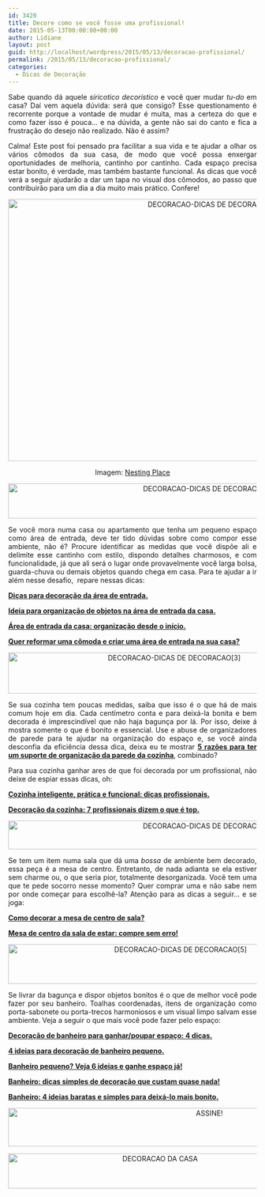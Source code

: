 ```yaml
---
id: 3420
title: Decore como se você fosse uma profissional!
date: 2015-05-13T00:00:00+00:00
author: Lidiane
layout: post
guid: http://localhost/wordpress/2015/05/13/decoracao-profissional/
permalink: /2015/05/13/decoracao-profissional/
categories:
  - Dicas de Decoração
---
```

<p align="justify">
  Sabe quando dá aquele <em>siricotico decorístico</em> e você quer mudar <em>tu-do</em> em casa? Daí vem aquela dúvida: será que consigo? Esse questionamento é recorrente porque a vontade de mudar é muita, mas a certeza do que e como fazer isso é pouca… e na dúvida, a gente não sai do canto e fica a frustração do desejo não realizado. Não é assim?
</p>

<p align="justify">
  Calma! Este post foi pensado pra facilitar a sua vida e te ajudar a olhar os vários cômodos da sua casa, de modo que você possa enxergar oportunidades de melhoria, cantinho por cantinho. Cada espaço precisa estar bonito, é verdade, mas também bastante funcional. As dicas que você verá a seguir ajudarão a dar um tapa no visual dos cômodos, ao passo que contribuirão para um dia a dia muito mais prático. Confere!
</p>

<p align="center">
  <a href="http://www.trololodemulher.com.br/blog/wp-content/uploads/2015/05/DECORACAO-DICAS-DE-DECORACAO.jpg"><img class="alignnone size-full wp-image-10911" src="http://www.trololodemulher.com.br/blog/wp-content/uploads/2015/05/DECORACAO-DICAS-DE-DECORACAO.jpg" alt="DECORACAO-DICAS DE DECORACAO" width="800" height="530" /></a>
</p>

<p align="center">
  Imagem: <a href="http://www.thenester.com/" target="_blank">Nesting Place</a>
</p>

<p align="center">
  <a href="http://www.trololodemulher.com.br/blog/wp-content/uploads/2015/05/DECORACAO-DICAS-DE-DECORACAO2.jpg"><img class="alignnone size-full wp-image-10912" src="http://www.trololodemulher.com.br/blog/wp-content/uploads/2015/05/DECORACAO-DICAS-DE-DECORACAO2.jpg" alt="DECORACAO-DICAS DE DECORACAO[2]" width="800" height="71" /></a>
</p>

<p style="text-align: justify;" align="center">
  Se você mora numa casa ou apartamento que tenha um pequeno espaço como área de entrada, deve ter tido dúvidas sobre como compor esse ambiente, não é? Procure identificar as medidas que você dispõe ali e delimite esse cantinho com estilo, dispondo detalhes charmosos, e com funcionalidade, já que ali será o lugar onde provavelmente você larga bolsa, guarda-chuva ou demais objetos quando chega em casa. Para te ajudar a ir além nesse desafio,  repare nessas dicas:
</p>

<p align="justify">
  <a href="http://www.trololodemulher.com.br/2009/02/16/area-de-entrada/" target="_blank"><strong>Dicas para decoração da área de entrada.</strong></a>
</p>

<p align="justify">
  <a href="http://www.trololodemulher.com.br/2009/01/17/organizacao-area-entrada/" target="_blank"><strong>Ideia para organização de objetos na área de entrada da casa.</strong></a>
</p>

<p align="justify">
  <a href="http://www.decoracaodacasa.com/area-de-entrada-da-casa/" target="_blank"><strong>Área de entrada da casa: organização desde o início.</strong></a>
</p>

<p align="justify">
  <a href="http://www.decoracaodacasa.com/comoda-hall-de-entrada/" target="_blank"><strong>Quer reformar uma cômoda e criar uma área de entrada na sua casa?</strong></a>
</p>

<p align="center">
  <a href="http://www.trololodemulher.com.br/blog/wp-content/uploads/2015/05/DECORACAO-DICAS-DE-DECORACAO3.png"><img class="alignnone size-full wp-image-10913" src="http://www.trololodemulher.com.br/blog/wp-content/uploads/2015/05/DECORACAO-DICAS-DE-DECORACAO3.png" alt="DECORACAO-DICAS DE DECORACAO[3]" width="657" height="83" /></a>
</p>

<p align="justify">
  Se sua cozinha tem poucas medidas, saiba que isso é o que há de mais comum hoje em dia. Cada centímetro conta e para deixá-la bonita e bem decorada é imprescindível que não haja bagunça por lá. Por isso, deixe á mostra somente o que é bonito e essencial. Use e abuse de organizadores de parede para te ajudar na organização do espaço e, se você ainda desconfia da eficiência dessa dica, deixa eu te mostrar <a href="http://www.trololodemulher.com.br/2012/07/27/suporte-organizacao-cozinha/" target="_blank"><strong>5 razões para ter um suporte de organização da parede da cozinha</strong></a>, combinado?
</p>

<p align="justify">
  Para sua cozinha ganhar ares de que foi decorada por um profissional, não deixe de espiar essas dicas, oh:
</p>

<p align="justify">
  <a href="http://www.decoracaodacasa.com/cozinha-decoracao-dicas/" target="_blank"><strong>Cozinha inteligente, prática e funcional: dicas profissionais.</strong></a>
</p>

<p align="justify">
  <a href="http://www.decoracaodacasa.com/decoracao-da-cozinha-2/" target="_blank"><strong>Decoração da cozinha: 7 profissionais dizem o que é top.</strong></a>
</p>

<p align="center">
  <a href="http://www.trololodemulher.com.br/blog/wp-content/uploads/2015/05/DECORACAO-DICAS-DE-DECORACAO4.jpg"><img class="alignnone size-full wp-image-10914" src="http://www.trololodemulher.com.br/blog/wp-content/uploads/2015/05/DECORACAO-DICAS-DE-DECORACAO4.jpg" alt="DECORACAO-DICAS DE DECORACAO[4]" width="800" height="58" /></a>
</p>

<p align="justify">
  Se tem um item numa sala que dá uma <em>bossa</em> de ambiente bem decorado, essa peça é a mesa de centro. Entretanto, de nada adianta se ela estiver sem charme ou, o que seria pior, totalmente desorganizada. Você tem uma que te pede socorro nesse momento? Quer comprar uma e não sabe nem por onde começar para escolhê-la? Atenção para as dicas a seguir… e se joga:
</p>

<p align="justify">
  <a href="http://www.trololodemulher.com.br/2009/02/10/como-decorar-mesa-centro-sala/" target="_blank"><strong>Como decorar a mesa de centro de sala?</strong></a>
</p>

<p align="justify">
  <a href="http://www.decoracaodacasa.com/mesa-centro-sala-estar/" target="_blank"><strong>Mesa de centro da sala de estar: compre sem erro!</strong></a>
</p>

<p align="center">
  <a href="http://www.trololodemulher.com.br/blog/wp-content/uploads/2015/05/DECORACAO-DICAS-DE-DECORACAO5.png"><img class="alignnone size-full wp-image-10915" src="http://www.trololodemulher.com.br/blog/wp-content/uploads/2015/05/DECORACAO-DICAS-DE-DECORACAO5.png" alt="DECORACAO-DICAS DE DECORACAO[5]" width="683" height="80" /></a>
</p>

<p align="justify">
  Se livrar da bagunça e dispor objetos bonitos é o que de melhor você pode fazer por seu banheiro. Toalhas coordenadas, itens de organização como porta-sabonete ou porta-trecos harmoniosos e um visual limpo salvam esse ambiente. Veja a seguir o que mais você pode fazer pelo espaço:
</p>

<p align="justify">
  <a href="http://www.trololodemulher.com.br/2013/09/02/decoracao-banheiro-pequeno-2/" target="_blank"><strong>Decoração de banheiro para ganhar/poupar espaço: 4 dicas.</strong></a>
</p>

<p align="justify">
  <a href="http://www.trololodemulher.com.br/2011/10/05/decoracao-banheiro-pequeno/" target="_blank"><strong>4 ideias para decoração de banheiro pequeno.</strong></a>
</p>

<p align="justify">
  <a href="http://www.decoracaodacasa.com/banheiro-pequeno/" target="_blank"><strong>Banheiro pequeno? Veja 6 ideias e ganhe espaço já!</strong></a>
</p>

<p align="justify">
  <a href="http://www.decoracaodacasa.com/banheiro-de-decoracao/" target="_blank"><strong>Banheiro: dicas simples de decoração que custam quase nada!</strong></a>
</p>

<p align="justify">
  <a href="http://www.decoracaodacasa.com/banheiro-decoracao/" target="_blank"><strong>Banheiro: 4 ideias baratas e simples para deixá-lo mais bonito.</strong></a>
</p>

<p align="center">
  <a href="http://feedburner.google.com/fb/a/mailverify?uri=blogbichafemea&loc=pt_BR" target="_blank"><img class="alignnone size-full wp-image-10439" src="http://www.trololodemulher.com.br/blog/wp-content/uploads/2014/09/ASSINE.png" alt="ASSINE!" width="800" height="78" /></a>
</p>

<p align="center">
  <a href="http://www.decoracaodacasa.com/" target="_blank"><img class="alignnone size-full wp-image-10262" src="http://www.trololodemulher.com.br/blog/wp-content/uploads/2014/07/DECORACAO-DA-CASA.png" alt="DECORACAO DA CASA" width="600" height="71" /></a>
</p>

<p align="justify">